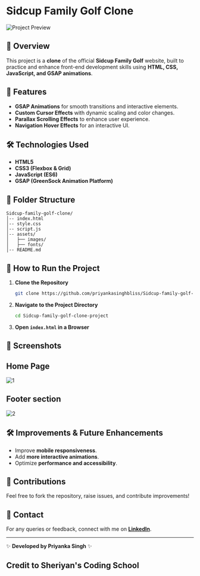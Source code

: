 # Sidcup Family Golf Clone

![Project Preview](https://your-image-url.com)

## 📌 Overview
This project is a **clone** of the official **Sidcup Family Golf** website, built to practice and enhance front-end development skills using **HTML, CSS, JavaScript, and GSAP animations**.

## 🚀 Features
- **GSAP Animations** for smooth transitions and interactive elements.
- **Custom Cursor Effects** with dynamic scaling and color changes.
- **Parallax Scrolling Effects** to enhance user experience.
- **Navigation Hover Effects** for an interactive UI.

## 🛠️ Technologies Used
- **HTML5**
- **CSS3 (Flexbox & Grid)**
- **JavaScript (ES6)**
- **GSAP (GreenSock Animation Platform)**

## 📂 Folder Structure
```
Sidcup-family-golf-clone/
│-- index.html
│-- style.css
│-- script.js
│-- assets/
│   ├── images/
│   ├── fonts/
│-- README.md
```

## 🎯 How to Run the Project
1. **Clone the Repository**
   ```bash
   git clone https://github.com/priyankasinghbliss/Sidcup-family-golf-clone-project.git
   ```
2. **Navigate to the Project Directory**
   ```bash
   cd Sidcup-family-golf-clone-project
   ```
3. **Open `index.html` in a Browser**

## 📸 Screenshots
## Home Page
![1](https://github.com/user-attachments/assets/2d15a732-32e6-47c2-b65c-7442d791cdcd)
## Footer section
![2](https://github.com/user-attachments/assets/2564116f-ebfd-4dca-8b8c-141d21720f45)

## 🛠️ Improvements & Future Enhancements
- Improve **mobile responsiveness**.
- Add **more interactive animations**.
- Optimize **performance and accessibility**.

## 🙌 Contributions
Feel free to fork the repository, raise issues, and contribute improvements!

## 📩 Contact
For any queries or feedback, connect with me on **[LinkedIn](https://www.linkedin.com/in/priyanka-singh-bliss/)**.

---
✨ **Developed by Priyanka Singh** ✨
## Credit to Sheriyan's Coding School

